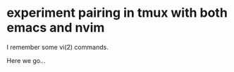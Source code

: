 # experiment pairing in tmux with both emacs and nvim

I remember some vi(2) commands.


Here we go...


